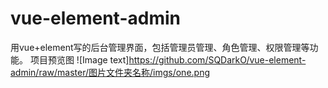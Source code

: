 # vue-element-admin
用vue+element写的后台管理界面，包括管理员管理、角色管理、权限管理等功能。
项目预览图
![Image text]https://github.com/SQDarkO/vue-element-admin/raw/master/图片文件夹名称/imgs/one.png
